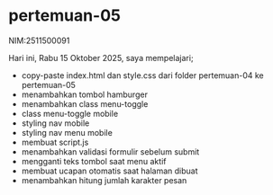 # pertemuan-05

NIM:2511500091<br>

Hari ini, Rabu 15 Oktober 2025, saya mempelajari;
<ul>
   <li>copy-paste index.html dan style.css dari folder pertemuan-04 ke pertemuan-05</li>
   <li>menambahkan tombol hamburger</li>
   <li>menambahkan class menu-toggle</li>
   <li>class menu-toggle mobile</li>
   <li>styling nav mobile</li>
   <li>styling nav menu mobile</li>
   <li>membuat script.js</li>
   <li>menambahkan validasi formulir sebelum submit</li>
   <li>mengganti teks tombol saat menu aktif</li>
   <li>membuat ucapan otomatis saat halaman dibuat</li>
   <li>menambahkan hitung jumlah karakter pesan</li>
</ul>